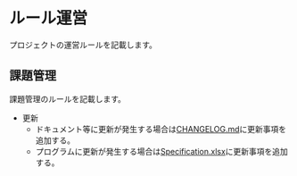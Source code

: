 # ルール運営

プロジェクトの運営ルールを記載します。


## 課題管理

課題管理のルールを記載します。
- 更新
    - ドキュメント等に更新が発生する場合は[CHANGELOG.md](CHANGELOG.md)に更新事項を追加する。
    - プログラムに更新が発生する場合は[Specification.xlsx](doc/dev/Specification.xlsx)に更新事項を追加する。